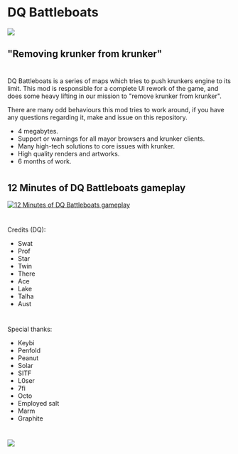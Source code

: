 # DQ Battleboats
![](https://imgur.com/YpErLcz.png)
## "Removing krunker from krunker"
#
DQ Battleboats is a series of maps which tries to push krunkers engine to its limit. This mod is responsible for a complete UI rework of the game, and does some heavy lifting in our mission to "remove krunker from krunker".

There are many odd behaviours this mod tries to work around, if you have any questions regarding it, make and issue on this repository.

- 4 megabytes.
- Support or warnings for all mayor browsers and krunker clients.
- Many high-tech solutions to core issues with krunker.
- High quality renders and artworks.
- 6 months of work.
#
## 12 Minutes of DQ Battleboats gameplay
[![12 Minutes of DQ Battleboats gameplay](http://img.youtube.com/vi/nfcnpwCJRIs/0.jpg)](https://youtu.be/nfcnpwCJRIs "12 Minutes of DQ Battleboats gameplay")
#
Credits (DQ):
- Swat
- Prof
- Star
- Twin
- There
- Ace
- Lake
- Talha
- Aust

#
Special thanks:
- Keybi
- Penfold
- Peanut
- Solar
- SITF
- L0ser
- 7fi
- Octo
- Employed salt
- Marm
- Graphite
#
![](https://media.discordapp.net/attachments/750128832698253394/835936765281828965/snowman.png)
